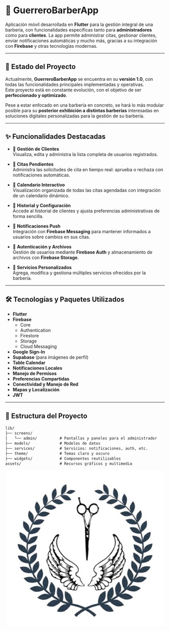 # 💈 GuerreroBarberApp

Aplicación móvil desarrollada en **Flutter** para la gestión integral de una barbería, con funcionalidades específicas tanto para **administradores** como para **clientes**. La app permite administrar citas, gestionar clientes, enviar notificaciones automáticas y mucho más, gracias a su integración con **Firebase** y otras tecnologías modernas.

---

## 🚧 Estado del Proyecto

Actualmente, **GuerreroBarberApp** se encuentra en su **versión 1.0**, con todas las funcionalidades principales implementadas y operativas.  
Este proyecto está en constante evolución, con el objetivo de ser **perfeccionado y optimizado**.

Pese a estar enfocado en una barbería en concreto, se hará lo más modular posible para su **posterior exhibición a distintas barberías** interesadas en soluciones digitales personalizadas para la gestión de su barbería.

---

## ✨ Funcionalidades Destacadas

- 🔹 **Gestión de Clientes**  
  Visualiza, edita y administra la lista completa de usuarios registrados.

- 🔹 **Citas Pendientes**  
  Administra las solicitudes de cita en tiempo real: aprueba o rechaza con notificaciones automáticas.

- 🔹 **Calendario Interactivo**  
  Visualización organizada de todas las citas agendadas con integración de un calendario dinámico.

- 🔹 **Historial y Configuración**  
  Accede al historial de clientes y ajusta preferencias administrativas de forma sencilla.

- 🔹 **Notificaciones Push**  
  Integración con **Firebase Messaging** para mantener informados a usuarios sobre cambios en sus citas.

- 🔹 **Autenticación y Archivos**  
  Gestión de usuarios mediante **Firebase Auth** y almacenamiento de archivos con **Firebase Storage**.

- 🔹 **Servicios Personalizados**  
  Agrega, modifica y gestiona múltiples servicios ofrecidos por la barbería.

---

## 🛠️ Tecnologías y Paquetes Utilizados

- **Flutter**
- **Firebase**
  - Core
  - Authentication
  - Firestore
  - Storage
  - Cloud Messaging
- **Google Sign-In**
- **Supabase** (para imágenes de perfil)
- **Table Calendar**
- **Notificaciones Locales**
- **Manejo de Permisos**
- **Preferencias Compartidas**
- **Conectividad y Manejo de Red**
- **Mapas y Localización**
- **JWT**

---

## 📁 Estructura del Proyecto

```plaintext
lib/
├── screens/
│   └── admin/          # Pantallas y paneles para el administrador
├── models/             # Modelos de datos
├── services/           # Servicios: notificaciones, auth, etc.
├── theme/              # Temas claro y oscuro
├── widgets/            # Componentes reutilizables
assets/                 # Recursos gráficos y multimedia
```

<p align="center">
  <img src="assets/logoReadme.jpg" alt="Barbería Guerrero" width="500" style="border-radius: 15px;"/>
</p>



